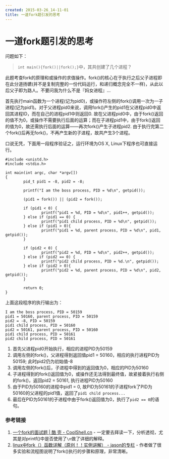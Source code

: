 ```yaml
---
created: 2015-03-26_14-11-01
title: 一道fork题引发的思考
---
```


# 一道fork题引发的思考

问题如下：

> `int main(){fork()||fork();}`中，其共创建了几个进程？

此题考查fork的原理和或操作的求值操作。fork()的核心在于执行之后父子进程即在此分道扬镳(并不是复制完整的一份代码运行，和递归概念完全不一样)，从此以后父子即为路人。不要问我为什么不是『妈女进程』...

首先执行main函数为一个进程(记为pid0)，或操作符左侧的fork()调用一次为一子进程(记为pid1)。对于父进程pid0来说，调用fork()产生的pid1在父进程pid0中返回其进程ID，而在自己的进程pid1中则返回0. 故在父进程pid0中，由于fork()返回的值不为0，或操作不需要执行后面的运算；而在子进程pid1中，由于fork()返回的值为0，故还需执行后面的运算——再次fork()产生子进程pid2. 由于执行完第二个fork()后再无fork()，不再产生新的子进程，故共产生3个进程。

口说无凭，下面用一段程序验证之，运行环境为OS X, Linux下程序也可直接运行。

```
#include <unistd.h>
#include <stdio.h>

int main(int argc, char *argv[])
{
        pid_t pid1 = -8, pid2 = -8;

        printf("I am the boss process, PID = %d\n", getpid());

        (pid1 = fork()) || (pid2 = fork());

        if (pid1 < 0) {
                printf("pid1 = %d, PID = %d\n", pid1++, getpid());
        } else if (pid1 == 0) {
                printf("pid1 child process, PID = %d\n", getpid());
        } else if (pid1 > 0){
                printf("pid1 = %d, parent process, PID = %d\n", pid1, getpid());
        }

        if (pid2 < 0) {
                printf("pid2 = %d, PID = %d\n", pid2++, getpid());
        } else if (pid2 == 0) {
                printf("pid2 child process, PID = %d.\n", getpid());
        } else if (pid2 > 0){
                printf("pid2 = %d, parent process, PID = %d\n", pid2, getpid());
        }

        return 0;
}
```

上面这段程序的执行输出为：

```
I am the boss process, PID = 50159
pid1 = 50160, parent process, PID = 50159
pid2 = -8, PID = 50159
pid1 child process, PID = 50160
pid2 = 50161, parent process, PID = 50160
pid1 child process, PID = 50161
pid2 child process, PID = 50161
```

1. 首先父进程pid0开始执行，相应的进程PID为50159
2. 调用左侧的fork()，父进程得到返回值pid1 = 50160，相应的执行进程PID为50159; 此时pid2仍为初始值-8
3. 调用左侧的fork()后，子进程中得到的返回值为0，相应的PID为50160
4. 子进程得到的fork()返回值为0，或操作还无法得到最终值，故紧接着执行右侧的fork()，返回pid2 = 50161, 执行进程PID为50160
5. 由于PID为50160的进程中pid1 = 0, 故PID为50161的子进程fork了PID为50160的父进程的pid1值，返回了`pid1 child process...`
6. 最后在PID为50161的子进程中由于fork()返回值为0，执行了`pid2 == 0`的语句。


### 参考链接 

1. [一个fork的面试题 | 酷 壳 - CoolShell.cn](http://coolshell.cn/articles/7965.html) - 一定要去拜读一下，分析透彻，尤其是对printf()中是否使用了`\n`做了详细的解释。
2. [linux中fork（）函数详解（原创！！实例讲解） - jason的专栏](http://blog.csdn.net/jason314/article/details/5640969) - 作者做了很多实验和流程图说明了fork()执行的步骤和原理，非常清晰。